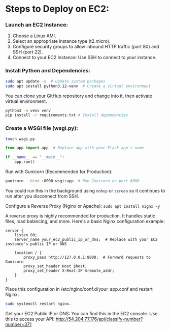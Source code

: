 # Steps to Deploy on EC2:

### Launch an EC2 Instance:

1. Choose a Linux AMI.
2. Select an appropriate instance type (t2.micro).
3. Configure security groups to allow inbound HTTP traffic (port 80) and SSH (port 22).
4. Connect to your EC2 Instance: Use SSH to connect to your instance.

### Install Python and Dependencies:

```bash
sudo apt update -y  # Update system packages
sudo apt install python3.12-venv  # Create a virtual environment
```

You can clone your GitHub repository and change into it, then activate virtual environment.

```bash
python3 -m venv venv 
pip install -r requirements.txt # Install dependencies
```

### Create a WSGI file (wsgi.py):
```bash
touch wsgi.py
```
```Python
from app import app  # Replace app with your Flask app's name

if __name__ == "__main__":
    app.run()
```

Run with Gunicorn (Recommended for Production):
```Bash
gunicorn --bind :8000 wsgi:app  # Run Gunicorn on port 8000
```
You could run this in the background using `nohup` or `screen` so it continues to run after you disconnect from SSH.

Configure a Reverse Proxy (Nginx or Apache): `sudo apt install nignx -y`

A reverse proxy is highly recommended for production.  It handles static files, load balancing, and more.  Here's a basic Nginx configuration example:
```Nginx
server {
    listen 80;
    server_name your_ec2_public_ip_or_dns;  # Replace with your EC2 instance's public IP or DNS

    location / {
        proxy_pass http://127.0.0.1:8000;  # Forward requests to Gunicorn
        proxy_set_header Host $host;
        proxy_set_header X-Real-IP $remote_addr;
    }
}
```
Place this configuration in /etc/nginx/conf.d/your_app.conf and restart Nginx: 
```bash
sudo systemctl restart nginx.
```

Get your EC2 Public IP or DNS: You can find this in the EC2 console. Use this to access your API: http://54.204.77.176/api/classify-number?number=371
